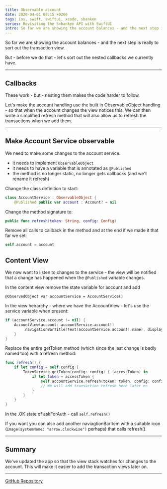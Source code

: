 ```yaml
---
title: Observable account
date: 2020-04-01 08:15 +0200
tags: ios, swift, swiftui, xcode, sbanken
series: Revisiting the S<banken API with SwiftUI
intro: So far we are showing the account balances - and the next step is really to sort out the transaction view.
---
```


So far we are showing the account balances - and the next step is really to sort out the transaction view.

But - before we do that - let's sort out the nested callbacks we currently have.

---

## Callbacks

These work - but - nesting them makes the code harder to follow.

Let's make the account handling use the built in ObservableObject handling - so that when the account changes the view notices this. We can then write a simplified refresh method that will also allow us to refresh the transactions when we add them.

---

## Make Account Service observable

We need to make some changes to the account service.

- it needs to implement `ObservableObject`
- it needs to have a variable that is annotated as `@Published`
- the method is no longer static, no longer gets callbacks (and we'll rename it refresh)

Change the class definition to start:

```swift
class AccountService : ObservableObject {
    @Published public var account : Account? = nil
```

Change the method signature to:

```swift
public func refresh(token: String, config: Config)
```

Remove all calls to callback in the method and at the end if we made it that far we set:

```swift
self.account = account
```

## Content View

We now want to listen to changes to the service - the view will be notified that a change has happened when the `@Published` variable changes.

In the content view remove the state variable for account and add

```
@ObservedObject var accountService = AccountService()
```

In the view heirarchy - where we have the AccountView - let's use the service variable when present:

```swift
if (accountService.account != nil) {
    AccountView(account: accountService.account!)
        .navigationBarTitle(Text(accountService.account!.name), displayMode: .inline)
    }
}
```

Replace the entire getToken method (which since the last change is badly named too) with a refresh method:

```swift
func refresh() {
    if let config = self.config {
        TokenService.getToken(config: config) { (accessToken) in
            if let token = accessToken {
                self.accountService.refresh(token: token, config: config)
                // We will add transaction refresh here later on
            }
        }
    }
}
```

In the .OK state of askForAuth - call `self.refresh()`

If you want you can also add another naviagtionBarItem with a suitable icon (`Image(systemName: "arrow.clockwise")` perhaps) that calls refresh().

---

## Summary

We've updated the app so that the view stack watches for changes to the account. This will make it easier to add the transaction views later on.

---

[GitHub Repository](https://github.com/chrissearle/lommepenger-swiftui)
